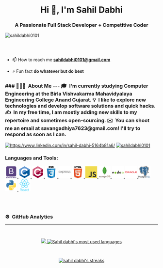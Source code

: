 <h1 align="center">Hi 👋, I'm Sahil Dabhi</h1>
<h3 align="center">A Passionate Full Stack Developer + Competitive Coder</h3>

<p align="left"> <img src="https://komarev.com/ghpvc/?username=sahildabhi0101&label=Profile%20views&color=0e75b6&style=flat" alt="sahildabhi0101" /> </p>

<br /><br />

- 📫 How to reach me **sahildabhi0101@gmail.com**

- ⚡ Fun fact **do whatever but do best**
  
<h3 align="left">
    ### 👨🏻‍💻 &nbsp;About Me
    ---
    🎓 &nbsp;I'm currently studying Computer Engineering at the Birla Vishvakarma Mahavidyalaya Engineering College Anand Gujarat. 
    💡 &nbsp;I like to explore new technologies and develop software solutions and quick hacks.
    ✍️ &nbsp;In my free time, I am mostly adding new skills to my repertoire and sometimes open-sourcing.
    ✉️ &nbsp;You can shoot me an email at savangadhiya7623@gmail.com! I'll try to respond as soon as I can.
</h3>

<p align="left">
<a href="https://linkedin.com/in/https://www.linkedin.com/in/sahil-dabhi-5164b81a6/" target="blank"><img align="center" src="https://raw.githubusercontent.com/rahuldkjain/github-profile-readme-generator/master/src/images/icons/Social/linked-in-alt.svg" alt="https://www.linkedin.com/in/sahil-dabhi-5164b81a6/" height="30" width="40" /></a>
<a href="https://instagram.com/sahildabhi0101" target="blank"><img align="center" src="https://raw.githubusercontent.com/rahuldkjain/github-profile-readme-generator/master/src/images/icons/Social/instagram.svg" alt="sahildabhi0101" height="30" width="40" /></a>
</p>

<h3 align="left">Languages and Tools:</h3>
<p align="left"> <a href="https://getbootstrap.com" target="_blank" rel="noreferrer"> <img src="https://raw.githubusercontent.com/devicons/devicon/master/icons/bootstrap/bootstrap-plain-wordmark.svg" alt="bootstrap" width="40" height="40"/> </a> <a href="https://www.cprogramming.com/" target="_blank" rel="noreferrer"> <img src="https://raw.githubusercontent.com/devicons/devicon/master/icons/c/c-original.svg" alt="c" width="40" height="40"/> </a> <a href="https://www.w3schools.com/cpp/" target="_blank" rel="noreferrer"> <img src="https://raw.githubusercontent.com/devicons/devicon/master/icons/cplusplus/cplusplus-original.svg" alt="cplusplus" width="40" height="40"/> </a> <a href="https://www.w3schools.com/css/" target="_blank" rel="noreferrer"> <img src="https://raw.githubusercontent.com/devicons/devicon/master/icons/css3/css3-original-wordmark.svg" alt="css3" width="40" height="40"/> </a> <a href="https://expressjs.com" target="_blank" rel="noreferrer"> <img src="https://raw.githubusercontent.com/devicons/devicon/master/icons/express/express-original-wordmark.svg" alt="express" width="40" height="40"/> </a> <a href="https://www.w3.org/html/" target="_blank" rel="noreferrer"> <img src="https://raw.githubusercontent.com/devicons/devicon/master/icons/html5/html5-original-wordmark.svg" alt="html5" width="40" height="40"/> </a> <a href="https://developer.mozilla.org/en-US/docs/Web/JavaScript" target="_blank" rel="noreferrer"> <img src="https://raw.githubusercontent.com/devicons/devicon/master/icons/javascript/javascript-original.svg" alt="javascript" width="40" height="40"/> </a> <a href="https://www.mongodb.com/" target="_blank" rel="noreferrer"> <img src="https://raw.githubusercontent.com/devicons/devicon/master/icons/mongodb/mongodb-original-wordmark.svg" alt="mongodb" width="40" height="40"/> </a> <a href="https://nodejs.org" target="_blank" rel="noreferrer"> <img src="https://raw.githubusercontent.com/devicons/devicon/master/icons/nodejs/nodejs-original-wordmark.svg" alt="nodejs" width="40" height="40"/> </a> <a href="https://www.oracle.com/" target="_blank" rel="noreferrer"> <img src="https://raw.githubusercontent.com/devicons/devicon/master/icons/oracle/oracle-original.svg" alt="oracle" width="40" height="40"/> </a> <a href="https://www.postgresql.org" target="_blank" rel="noreferrer"> <img src="https://raw.githubusercontent.com/devicons/devicon/master/icons/postgresql/postgresql-original-wordmark.svg" alt="postgresql" width="40" height="40"/> </a> <a href="https://www.python.org" target="_blank" rel="noreferrer"> <img src="https://raw.githubusercontent.com/devicons/devicon/master/icons/python/python-original.svg" alt="python" width="40" height="40"/> </a> <a href="https://reactjs.org/" target="_blank" rel="noreferrer"> <img src="https://raw.githubusercontent.com/devicons/devicon/master/icons/react/react-original-wordmark.svg" alt="react" width="40" height="40"/> </a> </p>

<!-- <p><img align="center" src="https://github-readme-stats.vercel.app/api/top-langs?username=sahildabhi0101&show_icons=true&locale=en&layout=compact" alt="sahildabhi0101" /></p> -->

<!-- <p><img align="center" src="https://github-readme-streak-stats.herokuapp.com/?user=sahildabhi0101&" alt="sahildabhi0101" /></p> -->



<br /><br />

### ⚙️ &nbsp;GitHub Analytics
---
<br />

<p align="center">
<a href="https://github.com/sahildabhi0101" target="_blank">
  <img height="160em" src="https://github-readme-stats.vercel.app/api?username=sahildabhi0101&show_icons=true&theme=algolia&include_all_commits=true&count_private=true&bg_color=0d1117&title_color=00ddd7&hide_border=false&border_color=FFFFFF"/>
  <img height="160em" src="https://github-readme-stats.vercel.app/api/top-langs/?username=sahildabhi0101&layout=compact&hide=handlebars&theme=algolia&bg_color=0D1117&hide_border=false&&title_color=00ddd7&border_color=FFFFFF" alt="Sahil dabhi's most used languages"/>
</p>
<br />
<p align="center">
    <img src="http://github-readme-streak-stats.herokuapp.com?user=sahildabhi0101&theme=dark&background=0D1117&hide_border=&border_color=FFFFFF&ring=00DDD7&fire=00DDD7&stroke=F1F1F1&currStreakNum=FFFFFF&sideNums=FFFFFF&currStreakLabel=00DDD7&dates=CACACA" alt="sahil dabhi's streaks" />
</p>
</a>
<!-- <img src="https://activity-graph.herokuapp.com/graph?username=savan-gadhiya&theme=react-dark&hide_border=false" /> -->

<br /><br />